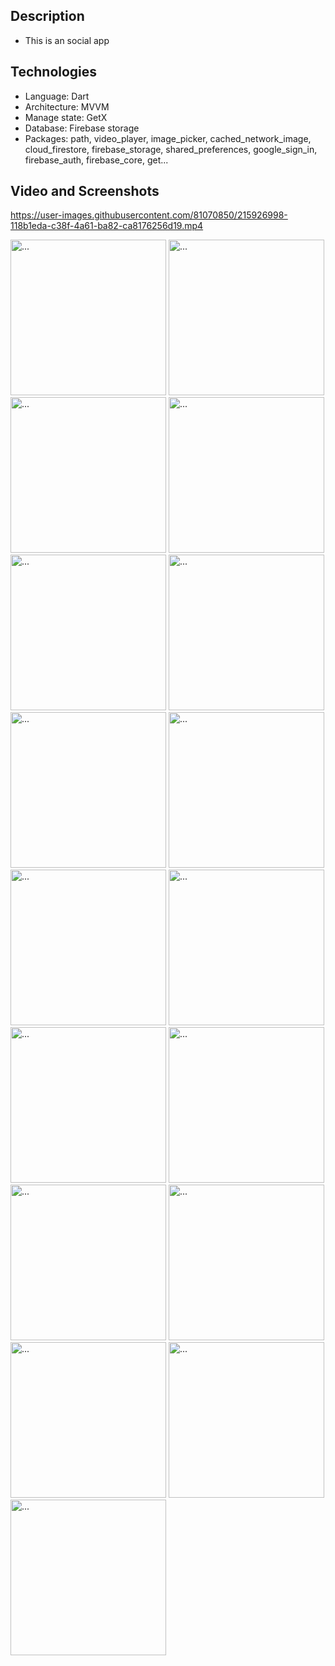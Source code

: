 ## Description
- This is an social app

## Technologies
- Language: Dart
- Architecture: MVVM
- Manage state: GetX
- Database: Firebase storage
- Packages: path, video_player, image_picker, cached_network_image, cloud_firestore, firebase_storage, shared_preferences, google_sign_in, firebase_auth, firebase_core, get...

## Video and Screenshots

https://user-images.githubusercontent.com/81070850/215926998-118b1eda-c38f-4a61-ba82-ca8176256d19.mp4

<div display: inline>
  <img src="https://user-images.githubusercontent.com/81070850/210974795-d739c520-bd57-4f21-b833-aebc8041b039.jpg" alt="..." width="249" />
  <img src="https://user-images.githubusercontent.com/81070850/210974801-a34e326c-3a91-4d39-9e75-5ad5a7fbf6a3.jpg" alt="..." width="249" />
  <img src="https://user-images.githubusercontent.com/81070850/210974867-7b3f345a-dced-463d-9ded-eda6936427f7.jpg" alt="..." width="249" />
  <img src="https://user-images.githubusercontent.com/81070850/210974821-7cc742f9-5a77-42a9-ab50-d98017af1266.jpg" alt="..." width="249" />
  <img src="https://user-images.githubusercontent.com/81070850/210974874-6d408345-23b5-46ad-85b4-5ad5b75a9300.jpg" alt="..." width="249" />
  <img src="https://user-images.githubusercontent.com/81070850/210974921-3c7308a9-9ec5-4538-957c-63c31e751ec6.jpg" alt="..." width="249" />
  <img src="https://user-images.githubusercontent.com/81070850/210974902-55d939b1-5904-47a6-8a62-81a6e362c31b.jpg" alt="..." width="249" />
  <img src="https://user-images.githubusercontent.com/81070850/210974882-60ed323b-8f42-4c4a-a741-e1a581cc23e1.jpg" alt="..." width="249" />
  <img src="https://user-images.githubusercontent.com/81070850/210974884-e0f4287e-7e84-41c5-9ecc-b034cfa97749.jpg" alt="..." width="249" />
  <img src="https://user-images.githubusercontent.com/81070850/210974887-26bce1a9-1194-425f-958d-e6ec8c37ab4d.jpg" alt="..." width="249" />
  <img src="https://user-images.githubusercontent.com/81070850/210974891-380472e6-6f6d-481a-bcf2-813ed966c77c.jpg" alt="..." width="249" />
  <img src="https://user-images.githubusercontent.com/81070850/210974894-00a161c0-5aee-4d61-9e6e-07733575455b.jpg" alt="..." width="249" />
  <img src="https://user-images.githubusercontent.com/81070850/210974895-c9479d18-f1b2-4a85-80ac-c9460f22ebc1.jpg" alt="..." width="249" />
  <img src="https://user-images.githubusercontent.com/81070850/210974880-f8c5b1c5-a55c-4cbf-8757-1142e8044bea.jpg" alt="..." width="249" />
  <img src="https://user-images.githubusercontent.com/81070850/210974906-68469bab-bc50-4de5-a2a9-170d73b4bbeb.jpg" alt="..." width="249" />
  <img src="https://user-images.githubusercontent.com/81070850/210974908-dff3c656-97fb-4d26-8c70-85ac26361a7b.jpg" alt="..." width="249" />
  <img src="https://user-images.githubusercontent.com/81070850/210974915-3111d827-ddfa-4e11-a363-36917ce323a6.jpg" alt="..." width="249" />
</div>

